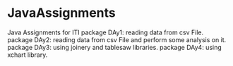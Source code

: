 # JavaAssignments
Java Assignments for ITI
package DAy1: reading data from csv File.
package DAy2: reading data from csv File and perform some analysis on it.
package DAy3: using joinery and tablesaw libraries.
package DAy4: using xchart library.
